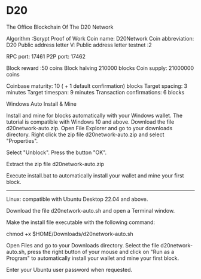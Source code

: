 # D20
The Office Blockchain Of The D20 Network

Algorithm :Scrypt Proof of Work
Coin name: D20Network
Coin abbreviation: D20
Public address letter V: Public address letter testnet :2

RPC port: 17461
P2P port: 17462

Block reward :50 coins 
Block halving 210000 blocks
Coin supply: 21000000 coins

Coinbase maturity: 10 ( + 1 default confirmation) blocks
Target spacing: 3 minutes
Target timespan: 9 minutes
Transaction confirmations: 6 blocks


Windows Auto Install & Mine

Install and mine for blocks automatically with your Windows wallet. The tutorial is compatible with Windows 10 and above.
Download the file d20network-auto.zip. Open File Explorer and go to your downloads directory. Right click the zip file d20network-auto.zip and select "Properties".

Select "Unblock". Press the button "OK".

Extract the zip file d20network-auto.zip

Execute install.bat to automatically install your wallet and mine your first block.

----------------------------------------
Linux: compatible with Ubuntu Desktop 22.04 and above.


Download the file d20network-auto.sh and open a Terminal window.

Make the install file executable with the following command:

chmod +x $HOME/Downloads/d20network-auto.sh

Open Files and go to your Downloads directory. Select the file d20network-auto.sh, press the right button of your mouse and click on "Run as a Program" to automatically install your wallet and mine your first block.

Enter your Ubuntu user password when requested.
